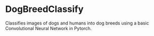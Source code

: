 # DogBreedClassify
Classifies images of dogs and humans into dog breeds using a basic Convolutional Neural Network in Pytorch.
